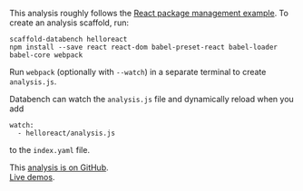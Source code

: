 This analysis roughly follows the [React package management example](https://facebook.github.io/react/docs/package-management.html).
To create an analysis scaffold, run:

    scaffold-databench helloreact
    npm install --save react react-dom babel-preset-react babel-loader babel-core webpack

Run `webpack` (optionally with `--watch`)
in a separate terminal to create `analysis.js`.

Databench can watch the `analysis.js` file and dynamically reload when you add

    watch:
      - helloreact/analysis.js

to the `index.yaml` file.


<i class="fa fa-fw fa-github"></i>
This [analysis is on GitHub](https://github.com/svenkreiss/databench_examples/tree/master/analyses/helloreact).<br />
<i class="fa fa-fw fa-external-link"></i>
[Live demos](http://databench-examples.trivial.io).
